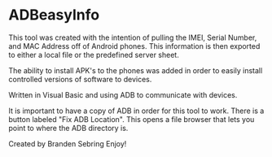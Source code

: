 # ADBeasyInfo
This tool was created with the intention of pulling the IMEI, Serial Number, and MAC Address off of Android phones. 
This information is then exported to either a local file or the predefined server sheet.

The ability to install APK's to the phones was added in order to easily install controlled versions of software to devices.

Written in Visual Basic and using ADB to communicate with devices.

It is important to have a copy of ADB in order for this tool to work. 
There is a button labeled "Fix ADB Location". This opens a file browser that lets you point to where the ADB directory is.

Created by Branden Sebring 
Enjoy!
